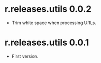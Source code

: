 # r.releases.utils 0.0.2

* Trim white space when processing URLs.

# r.releases.utils 0.0.1

* First version.
